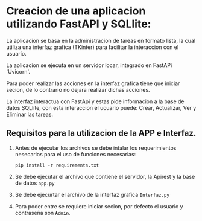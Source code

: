 # Creacion de una aplicacion utilizando FastAPI y SQLlite:
  
  La aplicacion se basa en la administracion de tareas en formato lista, la cual utiliza una interfaz grafica (TKinter) para facilitar la interaccion con el usuario.
  
  La aplicacion se ejecuta en un servidor locar, integrado en FastAPi 'Uvicorn'.
  
  Para poder realizar las acciones en la interfaz grafica tiene que iniciar secion, de lo contrario no dejara realizar dichas acciones. 
  
  La interfaz interactua con FastApi y estas pide informacion a la base de datos SQLlite, con esta interaccion el ucuario puede: Crear, Actualizar, Ver y Eliminar las tareas.


## Requisitos para la utilizacion de la APP e Interfaz.

  1. Antes de ejecutar los archivos se debe intalar los requerimientos nesecarios para el uso de funciones necesarias:
      ```pip
      pip install -r requirements.txt
      ```
  2. Se debe ejecutar el archivo que contiene el servidor, la Apirest y la base de datos `app.py`
  
  3. Se debe ejecurtar el archivo de la interfaz grafica `Interfaz.py`
  
  4. Para poder entre se requiere iniciar secion, por defecto el usuario y contraseña son **`Admin`**. 
